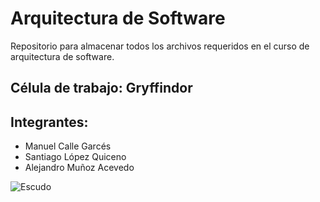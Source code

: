 # Arquitectura de Software
Repositorio para almacenar todos los archivos requeridos en el curso de arquitectura de software.

## Célula de trabajo: Gryffindor
Integrantes:
---------------
* Manuel Calle Garcés
* Santiago López Quiceno
* Alejandro Muñoz Acevedo

![Escudo](https://media.mykaramelli.com/galeria/articulos/decoracion-de-pared-emblema-gryffindor-harry-potter-61cm_12422_1.jpg "Escudo Gryffindor")
